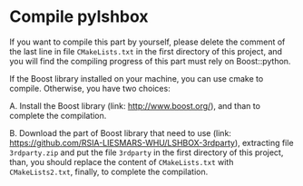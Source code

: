 Compile pylshbox
================

If you want to compile this part by yourself, please delete the comment of the last line in file `CMakeLists.txt` in the first directory of this project, and you will find the compiling progress of this part must rely on Boost::python.

If the Boost library installed on your machine, you can use cmake to compile. Otherwise, you have two choices:

A. Install the Boost library (link: http://www.boost.org/), and than to complete the compilation.

B. Download the part of Boost library that need to use (link: https://github.com/RSIA-LIESMARS-WHU/LSHBOX-3rdparty), extracting file `3rdparty.zip` and put the file `3rdparty` in the first directory of this project, than, you should replace the content of `CMakeLists.txt` with `CMakeLists2.txt`, finally, to complete the compilation.
